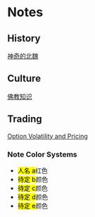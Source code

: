 <!---
banner: assets/banner_1280.jpg
--->

# Notes

## History

[神奇的北魏](history/神奇的北魏/note.md)

## Culture

[佛教知识](culture/佛教知识/note.md)

## Trading

[Option Volatility and Pricing](trading/option_volatility_and_pricing/note.md)


### Note Color Systems
* <mark name>人名 a</mark>红色
* <mark b>待定 b</mark>颜色
* <mark c>待定 c</mark>颜色
* <mark d>待定 d</mark>颜色
* <mark e>待定 e</mark>颜色


